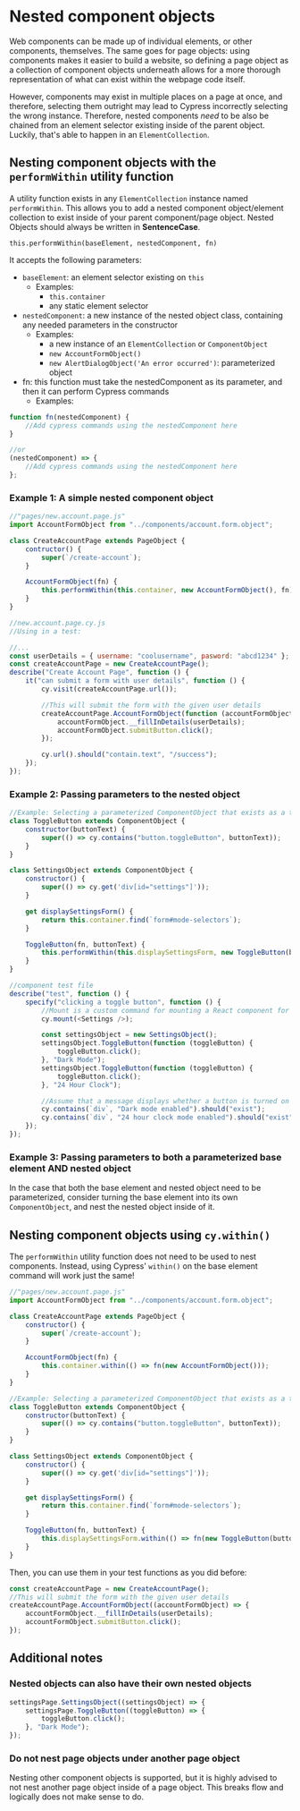 # Nested component objects

Web components can be made up of individual elements, or other components, themselves. The same goes for page objects:
using components makes it easier to build a website, so defining a page object as a collection of component objects
underneath allows for a more thorough representation of what can exist within the webpage code itself.

However, components may exist in multiple places on a page at once, and therefore, selecting them outright may lead to
Cypress incorrectly selecting the wrong instance. Therefore, nested components _need_ to be also be chained from an
element selector existing inside of the parent object. Luckily, that's able to happen in an `ElementCollection`.

## Nesting component objects with the `performWithin` utility function

A utility function exists in any `ElementCollection` instance named `performWithin`. This allows you to add a nested
component object/element collection to exist inside of your parent component/page object. Nested Objects should always
be written in **SentenceCase**.

`this.performWithin(baseElement, nestedComponent, fn)`

It accepts the following parameters:

-   `baseElement`: an element selector existing on `this`
    -   Examples:
        -   `this.container`
        -   any static element selector
-   `nestedComponent`: a new instance of the nested object class, containing any needed parameters in the constructor
    -   Examples:
        -   a new instance of an `ElementCollection` or `ComponentObject`
        -   `new AccountFormObject()`
        -   `new AlertDialogObject('An error occurred')`: parameterized object
-   fn: this function must take the nestedComponent as its parameter, and then it can perform Cypress commands
    -   Examples:

```js
function fn(nestedComponent) {
    //Add cypress commands using the nestedComponent here
}

//or
(nestedComponent) => {
    //Add cypress commands using the nestedComponent here
};
```

### Example 1: A simple nested component object

```js
//"pages/new.account.page.js"
import AccountFormObject from "../components/account.form.object";

class CreateAccountPage extends PageObject {
    contructor() {
        super(`/create-account`);
    }

    AccountFormObject(fn) {
        this.performWithin(this.container, new AccountFormObject(), fn);
    }
}
```

```js
//new.account.page.cy.js
//Using in a test:

//...
const userDetails = { username: "coolusername", pasword: "abcd1234" };
const createAccountPage = new CreateAccountPage();
describe("Create Account Page", function () {
    it("can submit a form with user details", function () {
        cy.visit(createAccountPage.url());

        //This will submit the form with the given user details
        createAccountPage.AccountFormObject(function (accountFormObject) {
            accountFormObject.__fillInDetails(userDetails);
            accountFormObject.submitButton.click();
        });

        cy.url().should("contain.text", "/success");
    });
});
```

### Example 2: Passing parameters to the nested object

```js
//Example: Selecting a parameterized ComponentObject that exists as a toggle with text
class ToggleButton extends ComponentObject {
    constructor(buttonText) {
        super(() => cy.contains("button.toggleButton", buttonText));
    }
}

class SettingsObject extends ComponentObject {
    constructor() {
        super(() => cy.get('div[id="settings"]'));
    }

    get displaySettingsForm() {
        return this.container.find(`form#mode-selectors`);
    }

    ToggleButton(fn, buttonText) {
        this.performWithin(this.displaySettingsForm, new ToggleButton(buttonText), fn);
    }
}
```

```js
//component test file
describe("test", function () {
    specify("clicking a toggle button", function () {
        //Mount is a custom command for mounting a React component for component testing
        cy.mount(<Settings />);

        const settingsObject = new SettingsObject();
        settingsObject.ToggleButton(function (toggleButton) {
            toggleButton.click();
        }, "Dark Mode");
        settingsObject.ToggleButton(function (toggleButton) {
            toggleButton.click();
        }, "24 Hour Clock");

        //Assume that a message displays whether a button is turned on
        cy.contains(`div`, "Dark mode enabled").should("exist");
        cy.contains(`div`, "24 hour clock mode enabled").should("exist");
    });
});
```

### Example 3: Passing parameters to both a parameterized base element AND nested object

In the case that both the base element and nested object need to be parameterized, consider turning the base element
into its own `ComponentObject`, and nest the nested object inside of it.

## Nesting component objects using `cy.within()`

The `performWithin` utility function does not need to be used to nest components. Instead, using Cypress' `within()` on
the base element command will work just the same!

```js
//"pages/new.account.page.js"
import AccountFormObject from "../components/account.form.object";

class CreateAccountPage extends PageObject {
    constructor() {
        super(`/create-account`);
    }

    AccountFormObject(fn) {
        this.container.within(() => fn(new AccountFormObject()));
    }
}
```

```js
//Example: Selecting a parameterized ComponentObject that exists as a toggle with text
class ToggleButton extends ComponentObject {
    constructor(buttonText) {
        super(() => cy.contains("button.toggleButton", buttonText));
    }
}

class SettingsObject extends ComponentObject {
    constructor() {
        super(() => cy.get('div[id="settings"]'));
    }

    get displaySettingsForm() {
        return this.container.find(`form#mode-selectors`);
    }

    ToggleButton(fn, buttonText) {
        this.displaySettingsForm.within(() => fn(new ToggleButton(buttonText)));
    }
}
```

Then, you can use them in your test functions as you did before:

```js
const createAccountPage = new CreateAccountPage();
//This will submit the form with the given user details
createAccountPage.AccountFormObject((accountFormObject) => {
    accountFormObject.__fillInDetails(userDetails);
    accountFormObject.submitButton.click();
});
```

## Additional notes

### Nested objects can also have their own nested objects

```js
settingsPage.SettingsObject((settingsObject) => {
    settingsPage.ToggleButton((toggleButton) => {
        toggleButton.click();
    }, "Dark Mode");
});
```

### Do not nest page objects under another page object

Nesting other component objects is supported, but it is highly advised to not nest another page object inside of a page
object. This breaks flow and logically does not make sense to do.
